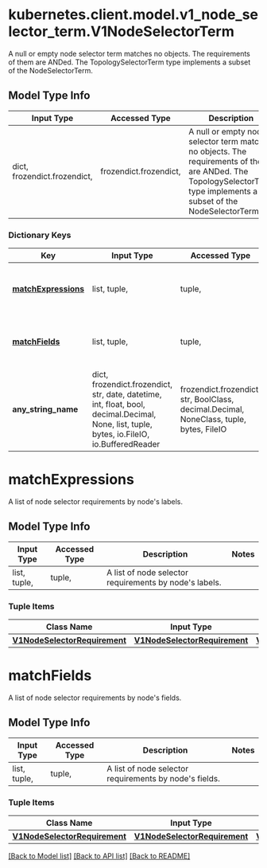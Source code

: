 # kubernetes.client.model.v1_node_selector_term.V1NodeSelectorTerm

A null or empty node selector term matches no objects. The requirements of them are ANDed. The TopologySelectorTerm type implements a subset of the NodeSelectorTerm.

## Model Type Info
Input Type | Accessed Type | Description | Notes
------------ | ------------- | ------------- | -------------
dict, frozendict.frozendict,  | frozendict.frozendict,  | A null or empty node selector term matches no objects. The requirements of them are ANDed. The TopologySelectorTerm type implements a subset of the NodeSelectorTerm. | 

### Dictionary Keys
Key | Input Type | Accessed Type | Description | Notes
------------ | ------------- | ------------- | ------------- | -------------
**[matchExpressions](#matchExpressions)** | list, tuple,  | tuple,  | A list of node selector requirements by node&#x27;s labels. | [optional] 
**[matchFields](#matchFields)** | list, tuple,  | tuple,  | A list of node selector requirements by node&#x27;s fields. | [optional] 
**any_string_name** | dict, frozendict.frozendict, str, date, datetime, int, float, bool, decimal.Decimal, None, list, tuple, bytes, io.FileIO, io.BufferedReader | frozendict.frozendict, str, BoolClass, decimal.Decimal, NoneClass, tuple, bytes, FileIO | any string name can be used but the value must be the correct type | [optional]

# matchExpressions

A list of node selector requirements by node's labels.

## Model Type Info
Input Type | Accessed Type | Description | Notes
------------ | ------------- | ------------- | -------------
list, tuple,  | tuple,  | A list of node selector requirements by node&#x27;s labels. | 

### Tuple Items
Class Name | Input Type | Accessed Type | Description | Notes
------------- | ------------- | ------------- | ------------- | -------------
[**V1NodeSelectorRequirement**](V1NodeSelectorRequirement.md) | [**V1NodeSelectorRequirement**](V1NodeSelectorRequirement.md) | [**V1NodeSelectorRequirement**](V1NodeSelectorRequirement.md) |  | 

# matchFields

A list of node selector requirements by node's fields.

## Model Type Info
Input Type | Accessed Type | Description | Notes
------------ | ------------- | ------------- | -------------
list, tuple,  | tuple,  | A list of node selector requirements by node&#x27;s fields. | 

### Tuple Items
Class Name | Input Type | Accessed Type | Description | Notes
------------- | ------------- | ------------- | ------------- | -------------
[**V1NodeSelectorRequirement**](V1NodeSelectorRequirement.md) | [**V1NodeSelectorRequirement**](V1NodeSelectorRequirement.md) | [**V1NodeSelectorRequirement**](V1NodeSelectorRequirement.md) |  | 

[[Back to Model list]](../../README.md#documentation-for-models) [[Back to API list]](../../README.md#documentation-for-api-endpoints) [[Back to README]](../../README.md)

